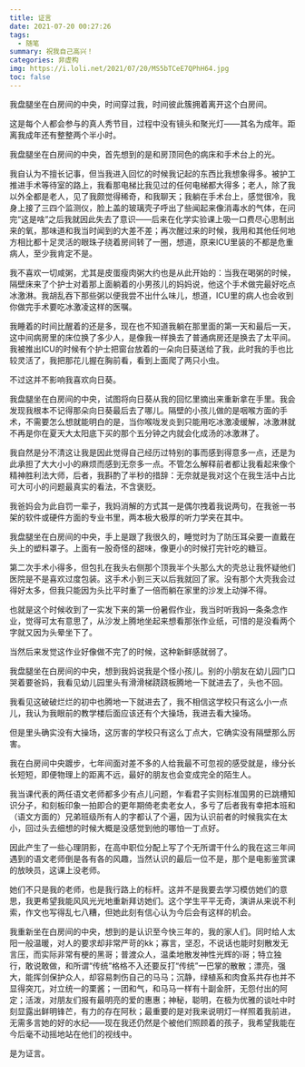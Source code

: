 ```yaml
---
title: 证言
date: 2021-07-20 00:27:26
tags:
  - 随笔
summary: 祝我自己高兴！
categories: 非虚构
img: https://i.loli.net/2021/07/20/MS5bTCeE7QPhH64.jpg
toc: false
---
```


我盘腿坐在白房间的中央，时间穿过我，时间彼此簇拥着离开这个白房间。

这是每个人都会参与的真人秀节目，过程中没有镜头和聚光灯——其名为成年。距离我成年还有整整两个半小时。

我盘腿坐在白房间的中央，首先想到的是和房顶同色的病床和手术台上的光。

<!-- more -->

我自认为不擅长记事，但当我进入回忆的时候我记起的东西比我想象得多。被护工推进手术等待室的路上，我看那电梯比我见过的任何电梯都大得多；老人，除了我以外全都是老人，见了我颇觉得稀奇，和我聊天；我躺在手术台上，感觉很冷，我身上接了三四个监测仪，脸上盖的玻璃壳子呼出了些闻起来像消毒水的气体，在问完“这是啥”之后我就因此失去了意识——后来在化学实验课上吸一口费尽心思制出来的氧，那味道和我当时闻到的大差不差；再次醒过来的时候，我用和其他任何地方相比都十足灵活的眼珠子绕着房间转了一圈，想道，原来ICU里装的不都是危重病人，至少我肯定不是。

我不喜欢一切咸粥，尤其是皮蛋瘦肉粥大约也是从此开始的：当我在喝粥的时候，隔壁床来了个护士对着那上面躺着的小男孩儿的妈妈说，他这个手术做完最好吃点冰激淋。我胡乱吞下那些粥以便我尝不出什么味儿，想道，ICU里的病人也会收到你做完手术要吃冰激凌这样的医嘱。

我睡着的时间比醒着的还是多，现在也不知道我躺在那里面的第一天和最后一天，这中间病房里的床位换了多少人，是像我一样换去了普通病房还是换去了太平间。我被推出ICU的时候有个护士把窗台放着的一朵向日葵送给了我，此时我的手也比较灵活了，我把那花儿握在胸前看，看到上面爬了两只小虫。

不过这并不影响我喜欢向日葵。

我盘腿坐在白房间的中央，试图将向日葵从我的回忆里摘出来重新拿在手里。我会发现我根本不记得那朵向日葵最后去了哪儿。隔壁的小孩儿做的是咽喉方面的手术，不需要怎么想就能明白的是，当你喉咙发炎到只能用吃冰激凌缓解，冰激淋就不再是你在夏天大太阳底下买的那个五分钟之内就会化成汤的冰激淋了。

我自然是分不清这让我是因此觉得自己经历过特别的事而感到得意多一点，还是为此承担了大大小小的麻烦而感到无奈多一点。不管怎么解释前者都让我看起来像个精神胜利法大师，后者，我斟酌了半秒的措辞：无奈就是我对这个在我生活中占比可大可小的问题最真实的看法，不含褒贬。

我爸妈会为此自罚一辈子，我妈消解的方式其一是偶尔拽着我说两句，在我爸一书架的软件或硬件方面的专业书里，两本极大极厚的听力学夹在其中。

我盘腿坐在白房间的中央，手上是跟了我很久的，睡觉时为了防压耳朵要一直戴在头上的塑料罩子。上面有一股奇怪的甜味，像更小的时候打完针吃的糖豆。

第二次手术小得多，但包扎在我头右侧那个顶我半个头那么大的壳总让我怀疑他们医院是不是喜欢过度包装。这手术小到三天以后我就回了家。没有那个大壳我会过得好太多，但我只能因为头比平时重了一倍而躺在家里的沙发上动弹不得。

也就是这个时候收到了一实发下来的第一份暑假作业，我当时听我妈一条条念作业，觉得可太有意思了，从沙发上腾地坐起来想看那张作业纸，可惜的是没看两个字就又因为头晕坐下了。

当然后来发觉这作业好像做不完了的时候，这种新鲜感就弱了。

我盘腿坐在白房间的中央，想到我妈说我是个怪小孩儿。别的小朋友在幼儿园门口哭着要爸妈，我看见幼儿园里头有滑滑梯跷跷板腾地一下就进去了，头也不回。

我看见这破破烂烂的初中也腾地一下就进去了，我不相信这学校只有这么小一点儿，我认为我眼前的教学楼后面应该还有个大操场，我进去看大操场。

但是里头确实没有大操场，这厉害的学校只有这么丁点大，它确实没有隔壁那么厉害。

我在白房间中央踱步，七年间面对差不多的人给我最不可忽视的感受就是，缘分长长短短，即便物理上的距离不远，最好的朋友也会变成完全的陌生人。

我当课代表的两任语文老师都多少有点儿问题，乍看君子实则标准国男的已跳槽知识分子，和刻板印象一拍即合的更年期倚老卖老女人，多亏了后者我有幸把本班和（语文方面的）兄弟班级所有人的字都认了个遍，因为认识前者的时候我实在太小，回过头去细想的时候大概是没感觉到他的哪怕一丁点好。

因此产生了一些心理阴影，在高中职位分配上写了个无所谓干什么的我在这三年间遇到的语文老师倒是各有各的风趣，当然认识的最后一位不是，那个是电影鉴赏课的放映员，这课上没老师。

她们不只是我的老师，也是我行路上的标杆。这并不是我要去学习模仿她们的意思，我更希望我能风风光光地重新拜访她们。这个学生平平无奇，演讲从来说不利索，作文也写得乱七八糟，但她此刻有信心认为今后会有这样的机会。

我重新坐在白房间的中央，想到的是认识至今快三年的，我的家人们。同时给人太阳一般温暖，对人的要求却非常严苛的kk；寡言，坚忍，不说话也能时刻散发无言压，而实际非常有梗的黑哥；普渡众人，温柔地散发神性光辉的i哥；特立独行，敢说敢做，和所谓“传统”格格不入还要反打“传统”一巴掌的散散；漂亮，强大，能挥剑保护众人，却容易刺伤自己的马马；沉静，绿植系和肉食系共存也并不显得突兀，对立统一的栗酱；一团和气，和马马一样有十副金肝，无怨付出的阿定；活泼，对朋友们报有最明亮的爱的惠惠；神秘，聪明，在极为优雅的谈吐中时刻显露出鲜明锋芒，有力的存在阿秋；最重要的是对我来说明灯一样照着我前进，无需多言她的好的水纪——现在我还仍然是个被他们照顾着的孩子，我希望我能在今后毫不动摇地站在他们的视线中。

是为证言。

<br/>